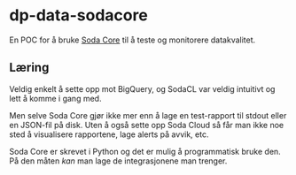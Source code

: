 # dp-data-sodacore

En POC for å bruke [Soda Core](https://www.soda.io/core) til å teste og monitorere datakvalitet.

## Læring

Veldig enkelt å sette opp mot BigQuery, og SodaCL var veldig intuitivt og
lett å komme i gang med.

Men selve Soda Core gjør ikke mer enn å lage en test-rapport til stdout eller en
JSON-fil på disk. Uten å også sette opp Soda Cloud så får man ikke noe sted
å visualisere rapportene, lage alerts på avvik, etc.

Soda Core er skrevet i Python og det er mulig å programmatisk bruke den. På den
måten *kan* man lage de integrasjonene man trenger.

